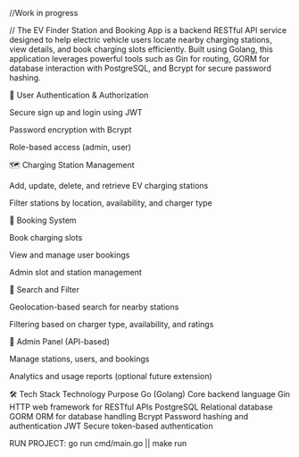 //Work in progress

// The EV Finder Station and Booking App is a backend RESTful API service designed to help electric vehicle users locate nearby charging stations, view details, and book charging slots efficiently. Built using Golang, this application leverages powerful tools such as Gin for routing, GORM for database interaction with PostgreSQL, and Bcrypt for secure password hashing.

🔐 User Authentication & Authorization

Secure sign up and login using JWT

Password encryption with Bcrypt

Role-based access (admin, user)

🗺️ Charging Station Management

Add, update, delete, and retrieve EV charging stations

Filter stations by location, availability, and charger type

📅 Booking System

Book charging slots

View and manage user bookings

Admin slot and station management

📍 Search and Filter

Geolocation-based search for nearby stations

Filtering based on charger type, availability, and ratings

🧾 Admin Panel (API-based)

Manage stations, users, and bookings

Analytics and usage reports (optional future extension)


🛠️ Tech Stack
Technology	Purpose
Go (Golang)	Core backend language
Gin	HTTP web framework for RESTful APIs
PostgreSQL	Relational database
GORM	ORM for database handling
Bcrypt	Password hashing and authentication
JWT	Secure token-based authentication


RUN PROJECT: go run cmd/main.go || make run